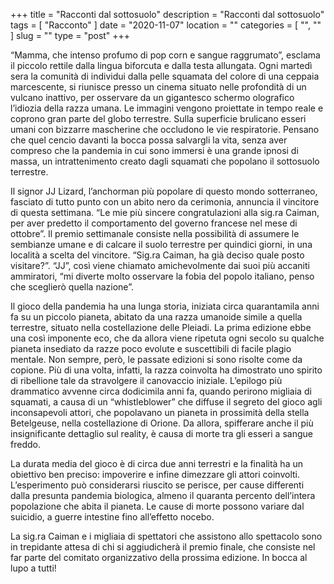 +++
title = "Racconti dal sottosuolo"
description = "Racconti dal sottosuolo"
tags = [ "Racconto" ]
date = "2020-11-07"
location = ""
categories = [
  "",
  ""
]
slug = ""
type = "post"
+++

“Mamma, che intenso profumo di pop corn e sangue raggrumato”, esclama il piccolo rettile dalla lingua biforcuta e dalla testa allungata. Ogni martedì sera la comunità di individui dalla pelle squamata del colore di una ceppaia marcescente, si riunisce presso un cinema situato nelle profondità di un vulcano inattivo, per osservare da un gigantesco schermo olografico l’idiozia della razza umana. Le immagini vengono proiettate in tempo reale e coprono gran parte del globo terrestre. Sulla superficie brulicano esseri umani con bizzarre mascherine che occludono le vie respiratorie. Pensano che quel cencio davanti la bocca possa salvargli la vita, senza aver compreso che la pandemia in cui sono immersi è una grande ipnosi di massa, un intrattenimento creato dagli squamati che popolano il sottosuolo terrestre. 

Il signor JJ Lizard, l’anchorman più popolare di questo mondo sotterraneo, fasciato di tutto punto con un abito nero da cerimonia, annuncia il vincitore di questa settimana. “Le mie più sincere congratulazioni alla sig.ra Caiman, per aver predetto il comportamento del governo francese nel mese di ottobre”. Il premio settimanale consiste nella possibilità di assumere le sembianze umane e di calcare il suolo terrestre per quindici giorni, in una località a scelta del vincitore. “Sig.ra Caiman, ha già deciso quale posto visitare?”. “JJ”, così viene chiamato amichevolmente dai suoi più accaniti ammiratori, “mi diverte molto osservare la fobia del popolo italiano, penso che sceglierò quella nazione”. 

Il gioco della pandemia ha una lunga storia, iniziata circa quarantamila anni fa su un piccolo pianeta, abitato da una razza umanoide simile a quella terrestre, situato nella costellazione delle Pleiadi.  La prima edizione ebbe una così imponente eco, che da allora viene ripetuta ogni secolo su qualche pianeta insediato da razze poco evolute e suscettibili di facile plagio mentale. Non sempre, però, le passate edizioni si sono risolte come da copione. Più di una volta, infatti, la razza coinvolta ha dimostrato uno spirito di ribellione tale da stravolgere il canovaccio iniziale. L’epilogo più drammatico avvenne circa dodicimila anni fa, quando perirono migliaia di squamati, a causa di un “whistleblower” che diffuse il segreto del gioco agli inconsapevoli attori, che popolavano un pianeta in prossimità della stella Betelgeuse, nella costellazione di Orione. Da allora, spifferare anche il più insignificante dettaglio sul reality, è causa di morte tra gli esseri a sangue freddo. 

La durata media del gioco è di circa due anni terrestri e la finalità ha un obiettivo ben preciso: impoverire e infine dimezzare gli attori coinvolti. L’esperimento può considerarsi riuscito se perisce, per cause differenti dalla presunta pandemia biologica, almeno il quaranta percento dell’intera popolazione che abita il pianeta. Le cause di morte possono variare dal suicidio, a guerre intestine fino all’effetto nocebo.

La sig.ra Caiman e i migliaia di spettatori che assistono allo spettacolo sono in trepidante attesa di chi si aggiudicherà il premio finale,  che consiste nel far parte del comitato organizzativo della prossima edizione. In bocca al lupo a tutti!
